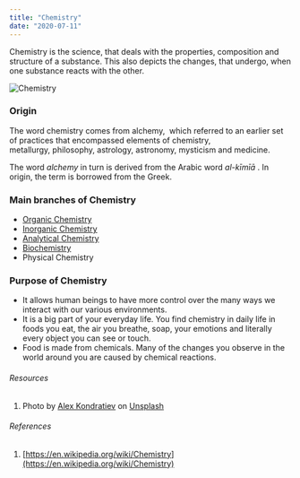 ```yaml
---
title: "Chemistry"
date: "2020-07-11"
---
```


Chemistry is the science, that deals with the properties, composition and structure of a substance. This also depicts the changes, that undergo, when one substance reacts with the other.

![Chemistry](https://chemistdictionary.com/wp-content/uploads/2020/07/chemistry-1024x682.jpg)

### Origin

The word chemistry comes from alchemy,  which referred to an earlier set of practices that encompassed elements of chemistry, metallurgy, philosophy, astrology, astronomy, mysticism and medicine.

The word _alchemy_ in turn is derived from the Arabic word _al-kīmīā_ . In origin, the term is borrowed from the Greek.

### Main branches of Chemistry

- [Organic Chemistry](https://chemistdictionary.com/organic-chemistry/)
- [Inorganic Chemistry](https://chemistdictionary.com/inorganic-chemistry/)
- [Analytical Chemistry](https://chemistdictionary.com/analytical-chemistry/)
- [Biochemistry](https://chemistdictionary.com/biochemistry/)
- Physical Chemistry

### Purpose of Chemistry

- It allows human beings to have more control over the many ways we interact with our various environments.
- It is a big part of your everyday life. You find chemistry in daily life in foods you eat, the air you breathe, soap, your emotions and literally every object you can see or touch.
- Food is made from chemicals. Many of the changes you observe in the world around you are caused by chemical reactions.

###### Resources

1. Photo by [Alex Kondratiev](https://unsplash.com/@alexkondratiev?utm_source=unsplash&utm_medium=referral&utm_content=creditCopyText) on [Unsplash](https://unsplash.com/s/photos/chemistry?utm_source=unsplash&utm_medium=referral&utm_content=creditCopyText)

###### References

1. [https://en.wikipedia.org/wiki/Chemistry](https://en.wikipedia.org/wiki/Chemistry)
